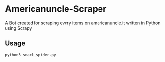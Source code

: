 # Americanuncle-Scraper
A Bot created for scraping every items on americanuncle.it written in Python using Scrapy

## Usage
```bash
python3 snack_spider.py
```
